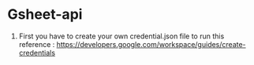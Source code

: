 # Gsheet-api

1. First you have to create your own credential.json file to run this reference : https://developers.google.com/workspace/guides/create-credentials
